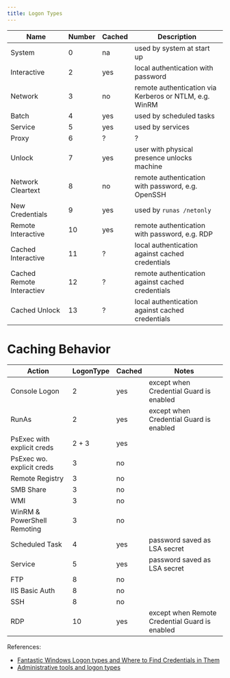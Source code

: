 ```yaml
---
title: Logon Types
---
```


Name                      | Number | Cached | Description
--------------------------|--------|--------|------------
System                    | 0      | na     | used by system at start up
Interactive               | 2      | yes    | local authentication with password
Network                   | 3      | no     | remote authentication via Kerberos or NTLM, e.g. WinRM
Batch                     | 4      | yes    | used by scheduled tasks
Service                   | 5      | yes    | used by services
Proxy                     | 6      | ?      | ?
Unlock                    | 7      | yes    | user with physical presence unlocks machine
Network Cleartext         | 8      | no     | remote authentication with password, e.g. OpenSSH
New Credentials           | 9      | yes    | used by `runas /netonly`
Remote Interactive        | 10     | yes    | remote authentication with password, e.g. RDP
Cached Interactive        | 11     | ?      | local authentication against cached credentials
Cached Remote Interactiev | 12     | ?      | remote authentication against cached credentials
Cached Unlock             | 13     | ?      | local authentication against cached credentials

# Caching Behavior

Action                      | LogonType | Cached | Notes
----------------------------|-----------|--------|------
Console Logon               | 2         | yes    | except when Credential Guard is enabled
RunAs                       | 2         | yes    | except when Credential Guard is enabled
PsExec with explicit creds  | 2 + 3     | yes    |
PsExec wo. explicit creds   | 3         | no     |
Remote Registry             | 3         | no     |
SMB Share                   | 3         | no     |
WMI                         | 3         | no     |
WinRM & PowerShell Remoting | 3         | no     |
Scheduled Task              | 4         | yes    | password saved as LSA secret
Service                     | 5         | yes    | password saved as LSA secret
FTP                         | 8         | no     |
IIS Basic Auth              | 8         | no     |
SSH                         | 8         | no     |
RDP                         | 10        | yes    | except when Remote Credential Guard is enabled

References:

- [Fantastic Windows Logon types and Where to Find Credentials in Them](https://web.archive.org/web/20230728212559/https://www.alteredsecurity.com/post/fantastic-windows-logon-types-and-where-to-find-credentials-in-them)
- [Administrative tools and logon types](https://learn.microsoft.com/en-us/windows-server/identity/securing-privileged-access/reference-tools-logon-types)
